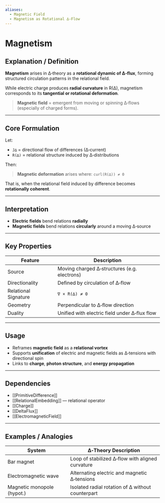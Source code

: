 ```yaml
---
aliases:
  - Magnetic Field
  - Magnetism as Rotational ∆‑Flow
---
```



# Magnetism

## Explanation / Definition

**Magnetism** arises in ∆‑theory as a **rotational dynamic of ∆‑flux**, forming structured circulation patterns in the relational field.

While electric charge produces **radial curvature** in R(∆), magnetism corresponds to its **tangential or rotational deformation**.

> **Magnetic field** = emergent from moving or spinning ∆‑flows (especially of charged forms).

---

## Core Formulation

Let:

* `J∆` = directional flow of differences (∆‑current)
* `R(∆)` = relational structure induced by ∆‑distributions

Then:

> **Magnetic deformation** arises where:
> `curl(R(∆)) ≠ 0`

That is, when the relational field induced by difference becomes **rotationally coherent**.

---

## Interpretation

* **Electric fields** bend relations **radially**
* **Magnetic fields** bend relations **circularly** around a moving ∆‑source

---

## Key Properties

| Feature              | Description                                   |
| -------------------- | --------------------------------------------- |
| Source               | Moving charged ∆‑structures (e.g. electrons)  |
| Directionality       | Defined by circulation of ∆‑flow              |
| Relational Signature | `∇ × R(∆) ≠ 0`                                |
| Geometry             | Perpendicular to ∆‑flow direction             |
| Duality              | Unified with electric field under ∆‑flux flow |

---

## Usage

* Reframes **magnetic field** as a **relational vortex**
* Supports **unification** of electric and magnetic fields as ∆‑tensions with directional spin
* Links to **charge**, **photon structure**, and **energy propagation**

---

## Dependencies

* [[PrimitiveDifference]]
* [[RelationalEmbedding]] — relational operator
* [[Charge]]
* [[DeltaFlux]]
* [[ElectromagneticField]]

---

## Examples / Analogies

| System                     | ∆‑Theory Description                              |
| -------------------------- | ------------------------------------------------- |
| Bar magnet                 | Loop of stabilized ∆‑flow with aligned curvature  |
| Electromagnetic wave       | Alternating electric and magnetic ∆‑tensions      |
| Magnetic monopole (hypot.) | Isolated radial rotation of ∆ without counterpart |
